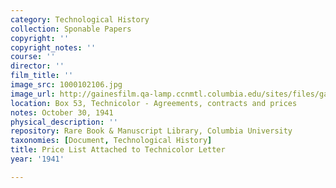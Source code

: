 ```yaml
---
category: Technological History
collection: Sponable Papers
copyright: ''
copyright_notes: ''
course: ''
director: ''
film_title: ''
image_src: 1000102106.jpg
image_url: http://gainesfilm.qa-lamp.ccnmtl.columbia.edu/sites/files/gainesfilm/images/1000102106.jpg
location: Box 53, Technicolor - Agreements, contracts and prices
notes: October 30, 1941
physical_description: ''
repository: Rare Book & Manuscript Library, Columbia University
taxonomies: [Document, Technological History]
title: Price List Attached to Technicolor Letter
year: '1941'

---
```

